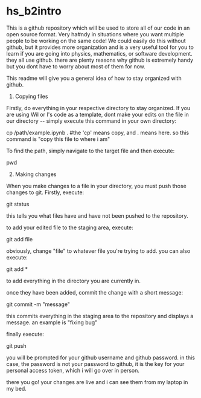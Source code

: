 # hs_b2intro

This is a github repository which will be used to store all of our code in an open source format. Very ha#ndy in situations where you want multiple people to be working on the same code! We could easily do this without github, but it provides more organization and is a very useful tool for you to learn if you are going into physics, mathematics, or software development. they all use github. there are plenty reasons why github is extremely handy but you dont have to worry about most of them for now.

This readme will give you a general idea of how to stay organized with github.

1. Copying files

Firstly, do everything in your respective directory to stay organized. If you are using Wil or I's code as a template, dont make your edits on the file in our directory -- simply execute this command in your own directory:

cp /path/example.ipynb .   #the 'cp' means copy, and . means here. so this command is "copy this file to where i am"

To find the path, simply navigate to the target file and then execute:

pwd

2. Making changes

When you make changes to a file in your directory, you must push those changes to git. Firstly, execute:

git status

this tells you what files have and have not been pushed to the repository. 

to add your edited file to the staging area, execute:

git add file

obviously, change "file" to whatever file you're trying to add. you can also execute:

git add *

to add everything in the directory you are currently in.

once they have been added, commit the change with a short message:

git commit -m "message"

this commits everything in the staging area to the repository and displays a message. an example is "fixing bug"

finally execute:

git push

you will be prompted for your github username and github password. in this case, the password is not your password to github, it is the key for your personal access token, which i will go over in person.

there you go! your changes are live and i can see them from my laptop in my bed.

